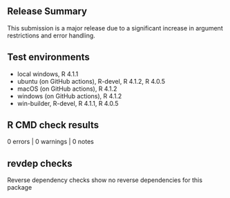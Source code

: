 ## Release Summary
This submission is a major release due to a significant increase in 
argument restrictions and error handling. 

## Test environments
* local windows, R 4.1.1
* ubuntu (on GitHub actions), R-devel, R 4.1.2, R 4.0.5
* macOS (on GitHub actions), R 4.1.2
* windows (on GitHub actions), R 4.1.2
* win-builder, R-devel, R 4.1.1, R 4.0.5

## R CMD check results

0 errors | 0 warnings | 0 notes

## revdep checks
Reverse dependency checks show no reverse dependencies for this package
